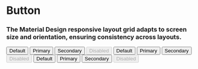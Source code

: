 <script lang='coffee'>
  import {ThemeProvider, AppBar, Grid, Box, Paper, Typography, FormLabel, Button, currentTheme} from '@svelte-mui/core'
</script>
<style>
  
</style>


# Button

### The Material Design responsive layout grid adapts to screen size and orientation, ensuring consistency across layouts.


<Paper class='p2 mt2'>
  <Grid container spacing={1}>
    <Grid item xs>
      <Button variant='contained' fullWidth>
        <i slot='start-icon' class='fas fa-users fa-fw'></i>
        Default
        <i slot='end-icon' class='fas fa-home fa-fw'></i>
      </Button>
    </Grid>
    <Grid item xs>
      <Button variant='contained' color='primary' fullWidth>Primary</Button>
    </Grid>
    <Grid item>
      <Button variant='contained' color='secondary'>Secondary</Button>
    </Grid>
    <Grid item>
      <Button variant='contained' disabled>Disabled</Button>
    </Grid>
  </Grid>
</Paper>

<Paper class='p2 mt2'>
  <Button variant='outlined'>
    <i slot='start-icon' class='fas fa-users fa-fw'></i>
    Default
    <i slot='end-icon' class='fas fa-home fa-fw'></i>
  </Button>
  <Button variant='outlined' color='primary'>Primary</Button>
  <Button variant='outlined' color='secondary'>Secondary</Button>
  <Button variant='outlined' disabled>Disabled</Button>
</Paper>

<Paper class='p2 mt2'>
  <Button variant='text'>Default</Button>
  <Button variant='text' color='primary'>Primary</Button>
  <Button variant='text' color='secondary'>Secondary</Button>
  <Button variant='text' disabled>Disabled</Button>
</Paper>